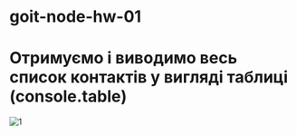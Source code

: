 # goit-node-hw-01

# Отримуємо і виводимо весь список контактів у вигляді таблиці (console.table)

![1](https://ibb.co/23G3WQ9)
